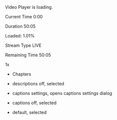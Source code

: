 Video Player is loading.

Current Time 0:00

Duration 50:05

Loaded: 1.01%

Stream Type LIVE

Remaining Time 50:05

1x

-   Chapters

-   descriptions off, selected

-   captions settings, opens captions settings dialog
-   captions off, selected

-   default, selected